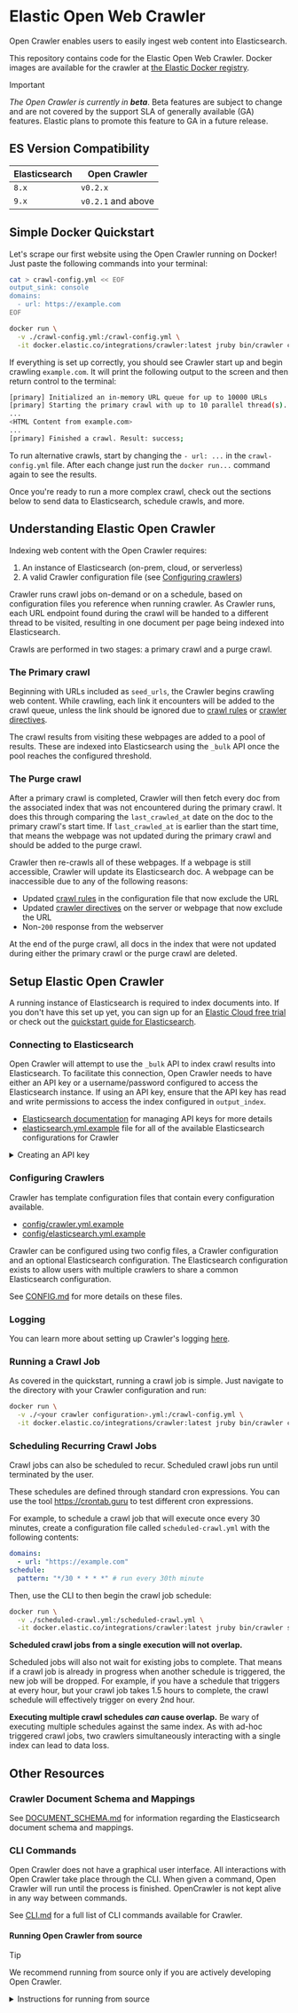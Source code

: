 # Elastic Open Web Crawler

Open Crawler enables users to easily ingest web content into Elasticsearch.

This repository contains code for the Elastic Open Web Crawler.
Docker images are available for the crawler at [the Elastic Docker registry](https://www.docker.elastic.co/r/integrations/crawler).

> [!IMPORTANT]
> _The Open Crawler is currently in **beta**_.
Beta features are subject to change and are not covered by the support SLA of generally available (GA) features.
Elastic plans to promote this feature to GA in a future release.

## ES Version Compatibility

| Elasticsearch | Open Crawler       |
|---------------|--------------------|
| `8.x`         | `v0.2.x`           |
| `9.x`         | `v0.2.1` and above |

## Simple Docker Quickstart

Let's scrape our first website using the Open Crawler running on Docker!
Just paste the following commands into your terminal:
``` bash
cat > crawl-config.yml << EOF
output_sink: console
domains:
  - url: https://example.com
EOF

docker run \
  -v ./crawl-config.yml:/crawl-config.yml \
  -it docker.elastic.co/integrations/crawler:latest jruby bin/crawler crawl /crawl-config.yml
```

If everything is set up correctly, you should see Crawler start up and begin crawling `example.com`.
It will print the following output to the screen and then return control to the terminal:
``` bash
[primary] Initialized an in-memory URL queue for up to 10000 URLs
[primary] Starting the primary crawl with up to 10 parallel thread(s)...
...
<HTML Content from example.com>
...
[primary] Finished a crawl. Result: success;
```

To run alternative crawls, start by changing the `- url: ...` in the `crawl-config.yml` file.
After each change just run the `docker run...` command again to see the results.

Once you're ready to run a more complex crawl, check out the sections below to send data to Elasticsearch, schedule crawls, and more.

## Understanding Elastic Open Crawler

Indexing web content with the Open Crawler requires:

1. An instance of Elasticsearch (on-prem, cloud, or serverless)
2. A valid Crawler configuration file (see [Configuring crawlers](#configuring-crawlers))

Crawler runs crawl jobs on-demand or on a schedule, based on configuration files you reference when running crawler.
As Crawler runs, each URL endpoint found during the crawl will be handed to a different thread to be visited, resulting in one document per page being indexed into Elasticsearch.

Crawls are performed in two stages: a primary crawl and a purge crawl.

### The Primary crawl

Beginning with URLs included as `seed_urls`, the Crawler begins crawling web content.
While crawling, each link it encounters will be added to the crawl queue, unless the link should be ignored due to [crawl rules](./docs/features/CRAWL_RULES.md) or [crawler directives](./docs/features/CRAWLER_DIRECTIVES.md).

The crawl results from visiting these webpages are added to a pool of results.
These are indexed into Elasticsearch using the `_bulk` API once the pool reaches the configured threshold.

### The Purge crawl

After a primary crawl is completed, Crawler will then fetch every doc from the associated index that was not encountered during the primary crawl.
It does this through comparing the `last_crawled_at` date on the doc to the primary crawl's start time.
If `last_crawled_at` is earlier than the start time, that means the webpage was not updated during the primary crawl and should be added to the purge crawl.

Crawler then re-crawls all of these webpages.
If a webpage is still accessible, Crawler will update its Elasticsearch doc.
A webpage can be inaccessible due to any of the following reasons:

- Updated [crawl rules](./docs/features/CRAWL_RULES.md) in the configuration file that now exclude the URL
- Updated [crawler directives](./docs/features/CRAWLER_DIRECTIVES.md) on the server or webpage that now exclude the URL
- Non-`200` response from the webserver

At the end of the purge crawl, all docs in the index that were not updated during either the primary crawl or the purge crawl are deleted.

## Setup Elastic Open Crawler

A running instance of Elasticsearch is required to index documents into.
If you don't have this set up yet, you can sign up for an [Elastic Cloud free trial](https://www.elastic.co/cloud/cloud-trial-overview) or check out the [quickstart guide for Elasticsearch](https://www.elastic.co/guide/en/elasticsearch/reference/master/quickstart.html).

### Connecting to Elasticsearch

Open Crawler will attempt to use the `_bulk` API to index crawl results into Elasticsearch.
To facilitate this connection, Open Crawler needs to have either an API key or a username/password configured to access the Elasticsearch instance.
If using an API key, ensure that the API key has read and write permissions to access the index configured in `output_index`.

- [Elasticsearch documentation](https://www.elastic.co/guide/en/elasticsearch/reference/current/security-api-create-api-key.html) for managing API keys for more details
- [elasticsearch.yml.example](config/elasticsearch.yml.example) file for all of the available Elasticsearch configurations for Crawler

<details>
  <summary>Creating an API key</summary>
  Here is an example of creating an API key with minimal permissions for Open Crawler.
  This will return a JSON with an `encoded` key.
  The value of `encoded` is what Open Crawler can use in its configuration.

  ```bash
  POST /_security/api_key
  {
    "name": "my-api-key",
    "role_descriptors": { 
      "my-crawler-role": {
        "cluster": ["all"],
        "indices": [
          {
            "names": ["my-crawler-index-name"],
            "privileges": ["monitor"]
          }
        ]
      }
    },
    "metadata": {
      "application": "my-crawler"
    }
  }
  ```
</details>

### Configuring Crawlers

Crawler has template configuration files that contain every configuration available.

- [config/crawler.yml.example](config/crawler.yml.example)
- [config/elasticsearch.yml.example](config/elasticsearch.yml.example)

Crawler can be configured using two config files, a Crawler configuration and an optional Elasticsearch configuration.
The Elasticsearch configuration exists to allow users with multiple crawlers to share a common Elasticsearch configuration.

See [CONFIG.md](docs/CONFIG.md) for more details on these files.

### Logging
You can learn more about setting up Crawler's logging [here](docs/features/LOGGING.md).

### Running a Crawl Job

As covered in the quickstart, running a crawl job is simple.
Just navigate to the directory with your Crawler configuration and run:

```bash
docker run \
  -v ./<your crawler configuration>.yml:/crawl-config.yml \
  -it docker.elastic.co/integrations/crawler:latest jruby bin/crawler crawl /crawl-config.yml
```

### Scheduling Recurring Crawl Jobs

Crawl jobs can also be scheduled to recur. Scheduled crawl jobs run until terminated by the user.

These schedules are defined through standard cron expressions. You can use the tool https://crontab.guru to test different cron expressions.

For example, to schedule a crawl job that will execute once every 30 minutes, create a configuration file called `scheduled-crawl.yml` with the following contents:

```yaml
domains:
  - url: "https://example.com"
schedule:
  pattern: "*/30 * * * *" # run every 30th minute
```

Then, use the CLI to then begin the crawl job schedule:

```bash
docker run \
  -v ./scheduled-crawl.yml:/scheduled-crawl.yml \
  -it docker.elastic.co/integrations/crawler:latest jruby bin/crawler schedule /scheduled-crawl.yml
```

**Scheduled crawl jobs from a single execution will not overlap.**

Scheduled jobs will also not wait for existing jobs to complete. That means if a crawl job is already in progress when another schedule is triggered, the new job will be dropped. For example, if you have a schedule that triggers at every hour, but your crawl job takes 1.5 hours to complete, the crawl schedule will effectively trigger on every 2nd hour.

**Executing multiple crawl schedules _can_ cause overlap.**
Be wary of executing multiple schedules against the same index. As with ad-hoc triggered crawl jobs, two crawlers simultaneously interacting with a single index can lead to data loss.

## Other Resources

### Crawler Document Schema and Mappings

See [DOCUMENT_SCHEMA.md](docs/DOCUMENT_SCHEMA.md) for information regarding the Elasticsearch document schema and mappings.

### CLI Commands

Open Crawler does not have a graphical user interface.
All interactions with Open Crawler take place through the CLI.
When given a command, Open Crawler will run until the process is finished.
OpenCrawler is not kept alive in any way between commands.

See [CLI.md](docs/CLI.md) for a full list of CLI commands available for Crawler.

#### Running Open Crawler from source

> [!TIP]
> We recommend running from source only if you are actively developing Open Crawler.

<details>
  <summary>Instructions for running from source</summary>
  ℹ️ Open Crawler uses both JRuby and Java.
  We recommend using version managers for both.
  When developing Open Crawler we use <b>rbenv</b> and <b>jenv</b>.
  There are instructions for setting up these env managers here:

  - [Official documentation for installing jenv](https://www.jenv.be/)
  - [Official documentation for installing rbenv](https://github.com/rbenv/rbenv?tab=readme-ov-file#installation)

  1. Clone the repository: `git clone https://github.com/elastic/crawler.git`
  2. Go to the root of the Open Crawler directory and check the expected Java and Ruby versions are being used:
      ```bash
      # should output the same version as `.ruby-version`
      $ ruby --version

      # should output the same version as `.java-version`
      $ java -version
      ```

  3. If the versions seem correct, you can install dependencies:
      ```bash
      $ make install
      ```

     You can also use the env variable `CRAWLER_MANAGE_ENV` to have the install script automatically check whether `rbenv` and `jenv` are installed, and that the correct versions are running on both:
     Doing this requires that you use both `rbenv` and `jenv` in your local setup.

      ```bash
      $ CRAWLER_MANAGE_ENV=true make install
      ```
</details>
